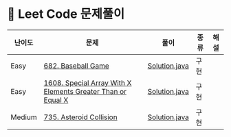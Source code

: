 # 📍 Leet Code 문제풀이

| 난이도    | 문제                                                                                                                                                              | 풀이                                             | 종류 | 해설 |
|--------|-----------------------------------------------------------------------------------------------------------------------------------------------------------------|------------------------------------------------|----|----|
| Easy   | [682. Baseball Game](https://leetcode.com/problems/baseball-game/description/)                                                                                  | [Solution.java](EASY%2FN682%2FSolution.java)   | 구현 |    |
| Easy   | [1608. Special Array With X Elements Greater Than or Equal X](https://leetcode.com/problems/special-array-with-x-elements-greater-than-or-equal-x/description/) | [Solution.java](EASY%2FN1608%2FSolution.java)  | 구현 |    |
| Medium | [735. Asteroid Collision](https://leetcode.com/problems/asteroid-collision/description/)                                                                        | [Solution.java](MEDIUM%2FN735%2FSolution.java) | 구현 |    |

